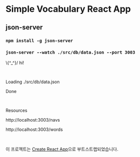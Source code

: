# Simple Vocabulary React App

## json-server

### `npm install -g json-server`

### `json-server --watch ./src/db/data.json --port 3003`

<p>\{^_^}/ hi!</p><br>
<p>Loading ./src/db/data.json</p>
<p>Done</p><br>
<p>Resources</p>
<p>http://localhost:3003/navs</p>
<p>http://localhost:3003/words</p><br>

이 프로젝트는 [Create React App](https://github.com/facebook/create-react-app)으로 부트스트랩되었습니다.

